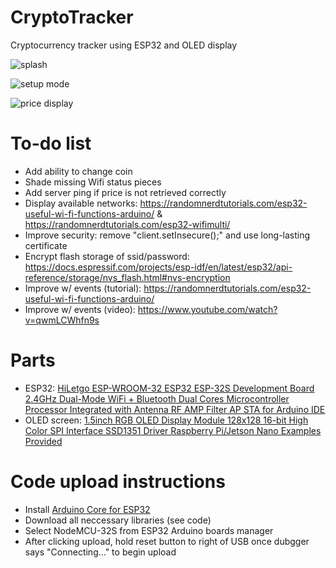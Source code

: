 # CryptoTracker
Cryptocurrency tracker using ESP32 and OLED display

![splash](https://github.com/nkbirenbaum/CryptoTicker/assets/97985843/f92da880-fd6b-416f-827e-4ddb1026d687)

![setup mode](https://github.com/nkbirenbaum/CryptoTicker/assets/97985843/7394e2b0-bdfe-4cac-81a4-d55808ce97fe)

![price display](https://github.com/nkbirenbaum/CryptoTicker/assets/97985843/45e72159-f8fd-4e66-a02b-62bec23e11af)

# To-do list
- Add ability to change coin
- Shade missing Wifi status pieces
- Add server ping if price is not retrieved correctly
- Display available networks: https://randomnerdtutorials.com/esp32-useful-wi-fi-functions-arduino/ & https://randomnerdtutorials.com/esp32-wifimulti/
- Improve security: remove "client.setInsecure();" and use long-lasting certificate
- Encrypt flash storage of ssid/password: https://docs.espressif.com/projects/esp-idf/en/latest/esp32/api-reference/storage/nvs_flash.html#nvs-encryption
- Improve w/ events (tutorial): https://randomnerdtutorials.com/esp32-useful-wi-fi-functions-arduino/
- Improve w/ events (video): https://www.youtube.com/watch?v=qwmLCWhfn9s

# Parts
+ ESP32: [HiLetgo ESP-WROOM-32 ESP32 ESP-32S Development Board 2.4GHz Dual-Mode WiFi + Bluetooth Dual Cores Microcontroller Processor Integrated with Antenna RF AMP Filter AP STA for Arduino IDE](https://www.amazon.com/gp/product/B0718T232Z/ref=ppx_yo_dt_b_search_asin_title?ie=UTF8&psc=1) 
+ OLED screen: [1.5inch RGB OLED Display Module 128x128 16-bit High Color SPI Interface SSD1351 Driver Raspberry Pi/Jetson Nano Examples Provided](https://www.amazon.com/gp/product/B07D9NVJPZ/ref=ppx_yo_dt_b_search_asin_title?ie=UTF8&psc=1) 

# Code upload instructions
- Install [Arduino Core for ESP32](https://github.com/espressif/arduino-esp32)
- Download all neccessary libraries (see code)
- Select NodeMCU-32S from ESP32 Arduino boards manager
- After clicking upload, hold reset button to right of USB once dubgger says "Connecting..." to begin upload
